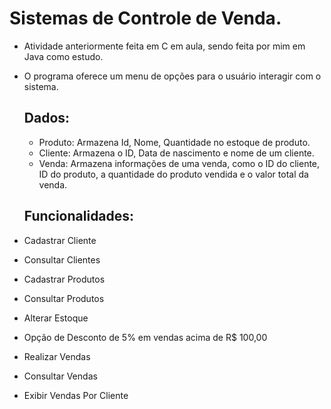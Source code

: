 # Sistemas de Controle de Venda.

- Atividade anteriormente feita em C em aula, sendo feita por mim em Java como estudo. 

- O programa oferece um menu de opções para o usuário interagir com o sistema.

  ##   Dados:
  - Produto: Armazena Id, Nome, Quantidade no estoque de produto.
  - Cliente: Armazena o ID, Data de nascimento e nome de um cliente.
  -  Venda: Armazena informações de uma venda, como o ID do cliente, ID do produto, a quantidade do produto vendida e o valor total da venda. 

  ## Funcionalidades:

- Cadastrar Cliente
- Consultar Clientes
- Cadastrar Produtos
- Consultar Produtos
- Alterar Estoque
-  Opção de Desconto de 5% em vendas acima de R$ 100,00
- Realizar Vendas
- Consultar Vendas
- Exibir Vendas Por Cliente